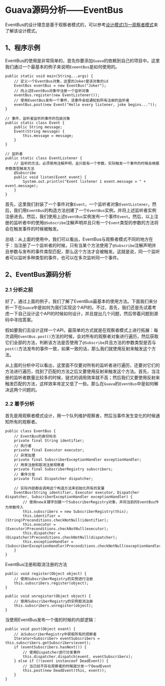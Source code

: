 # Guava源码分析——EventBus

EventBus的设计理念是基于观察者模式的，可以参考[设计模式(1)—观察者模式](https://juejin.im/post/5b60659df265da0f793a85ba)来了解该设计模式。

## 1、程序示例

EventBus的使用是非常简单的，首先你要添加`Guava`的依赖到自己的项目中。这里我们通过一个最基本的例子来说明`EveentBus`是如何使用的。

    public static void main(String...args) {
        // 定义一个EventBus对象，这里的Joker是该对象的id
        EventBus eventBus = new EventBus("Joker");
        // 向上述EventBus对象中注册一个监听对象	
        eventBus.register(new EventListener());
        // 使用EventBus发布一个事件，该事件会给通知到所有注册的监听者
        eventBus.post(new Event("Hello every listener, joke begins..."));
    }

    // 事件，监听者监听的事件的包装对象
    public static class Event {
        public String message;
        Event(String message) {
            this.message = message;
        }
    }

    // 监听者
    public static class EventListener {
        // 监听的方法，必须使用注解声明，且只能有一个参数，实际触发一个事件的时候会根据参数类型触发方法
        @Subscribe
        public void listen(Event event) {
            System.out.println("Event listener 1 event.message = " + event.message);
        }
    }

首先，这里我们封装了一个事件对象`Event`，一个监听者对象`EventListener`。然后，我们用`EventBus`的构造方法创建了一个`EventBus`实例，并将上述监听者实例注册进去。然后，我们使用上述`EventBus`实例发布一个事件`Event`。然后，以上注册的监听者中的使用`@Subscribe`注解声明并且只有一个`Event`类型的参数的方法将会在触发事件的时候被触发。

总结：从上面的使用中，我们可以看出，EventBus与观察者模式不同的地方在于：当注册了一个监听者的时候，只有当某个方法使用了`@Subscribe`注解声明并且参数与发布的事件类型匹配，那么这个方法才会被触发。这就是说，同一个监听者可以监听多种类型的事件，也可以在多次监听同一个事件。

## 2、EventBus源码分析

### 2.1 分析之前

好了，通过上面的例子，我们了解了EventBus最基本的使用方法。下面我们来分析一下在`Guava`中是如何为我们实现这个API的。不过，首先，我们还是先试着考虑一下自己设计这个API的时候如何设计，并且提出几个问题，然后带着问题到源码中寻找答案。

假如要我们去设计这样一个API，最简单的方式就是在观察者模式上进行拓展：每次调用`EventBus.post()`方法的时候，会对所有的观察者对象进行遍历，然后获取它们全部的方法，判断该方法是否使用了`@Subscribe`并且方法的参数类型是否与`post()`方法发布的事件一致，如果一致的话，那么我们就使用反射来触发这个方法。

从上面的分析中可以看出，这里面不仅要对所有的监听者进行遍历，还要对它们的方法进行遍历，找到了匹配的方法之后又要使用反射来触发这个方法。首先，当注册的监听者数量比较多的时候，链式的调用效率就不高；然后我们又要使用反射来触发匹配的方法，这样效率肯定又低了一些。那么在`Guava`的`EventBus`中是如何解决这两个问题的。

### 2.2 着手分析






首先是用观察者模式设计，用一个队列维护观察者，然后当事件发生变化的时候通知所有的观察者。

	public class EventBus {
	    // EventBus的身份标志
		private final String identifier;
		// 执行者
	    private final Executor executor;
	    // 异常处理
		private final SubscriberExceptionHandler exceptionHandler;
	    // 用来注册和取消注册观察者
		private final SubscriberRegistry subscribers;
		// 事件分发
		private final Dispatcher dispatcher;

		// 实际内部都会调用这个构造方法来初始化所有的变量
		EventBus(String identifier, Executor executor, Dispatcher dispatcher, SubscriberExceptionHandler exceptionHandler) {
			// 使用new关键字创建一个SubscriberRegistry对象，并将当前的EventBus作为参数传入
			this.subscribers = new SubscriberRegistry(this);
			this.identifier = (String)Preconditions.checkNotNull(identifier);
			this.executor = (Executor)Preconditions.checkNotNull(executor);
			this.dispatcher = (Dispatcher)Preconditions.checkNotNull(dispatcher);
			this.exceptionHandler = (SubscriberExceptionHandler)Preconditions.checkNotNull(exceptionHandler);
		}
	}
	
EventBus注册和取消注册的方法
	
    public void register(Object object) {
		// 使用SubscriberRegistry的实例进行注册
        this.subscribers.register(object);
    }

    public void unregister(Object object) {
		// 使用SubscriberRegistry的实例取消注册
        this.subscribers.unregister(object);
    }

当使用EventBus发布一个值的时候的内部逻辑：

    public void post(Object event) {
		// 从SubscriberRegistry中获取所有的观察者
        Iterator<Subscriber> eventSubscribers = this.subscribers.getSubscribers(event);
        if (eventSubscribers.hasNext()) {
			// 使用Dispatcher进行分发事件
            this.dispatcher.dispatch(event, eventSubscribers);
        } else if (!(event instanceof DeadEvent)) {
			// 当已经不存在观察者的时候就分发一个DeadEvent
            this.post(new DeadEvent(this, event));
        }
    }


	